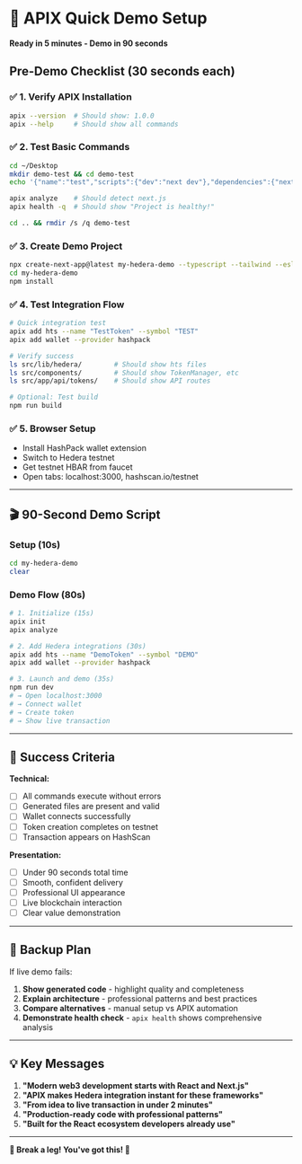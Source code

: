 # 🚀 APIX Quick Demo Setup

**Ready in 5 minutes - Demo in 90 seconds**

## Pre-Demo Checklist (30 seconds each)

### ✅ 1. Verify APIX Installation
```bash
apix --version  # Should show: 1.0.0
apix --help     # Should show all commands
```

### ✅ 2. Test Basic Commands  
```bash
cd ~/Desktop
mkdir demo-test && cd demo-test
echo '{"name":"test","scripts":{"dev":"next dev"},"dependencies":{"next":"^13.0.0","react":"^18.0.0"}}' > package.json

apix analyze    # Should detect next.js
apix health -q  # Should show "Project is healthy!"

cd .. && rmdir /s /q demo-test
```

### ✅ 3. Create Demo Project
```bash
npx create-next-app@latest my-hedera-demo --typescript --tailwind --eslint --app --src-dir --import-alias "@/*" --no-install
cd my-hedera-demo
npm install
```

### ✅ 4. Test Integration Flow
```bash
# Quick integration test
apix add hts --name "TestToken" --symbol "TEST"
apix add wallet --provider hashpack

# Verify success
ls src/lib/hedera/        # Should show hts files
ls src/components/        # Should show TokenManager, etc
ls src/app/api/tokens/    # Should show API routes

# Optional: Test build
npm run build
```

### ✅ 5. Browser Setup
- Install HashPack wallet extension
- Switch to Hedera testnet  
- Get testnet HBAR from faucet
- Open tabs: localhost:3000, hashscan.io/testnet

---

## 🎬 90-Second Demo Script

### Setup (10s)
```bash
cd my-hedera-demo
clear
```

### Demo Flow (80s)
```bash
# 1. Initialize (15s)
apix init
apix analyze

# 2. Add Hedera integrations (30s)
apix add hts --name "DemoToken" --symbol "DEMO" 
apix add wallet --provider hashpack

# 3. Launch and demo (35s)
npm run dev
# → Open localhost:3000
# → Connect wallet
# → Create token
# → Show live transaction
```

---

## 🎯 Success Criteria

**Technical:**
- [ ] All commands execute without errors
- [ ] Generated files are present and valid
- [ ] Wallet connects successfully  
- [ ] Token creation completes on testnet
- [ ] Transaction appears on HashScan

**Presentation:**
- [ ] Under 90 seconds total time
- [ ] Smooth, confident delivery
- [ ] Professional UI appearance
- [ ] Live blockchain interaction
- [ ] Clear value demonstration

---

## 🚨 Backup Plan

If live demo fails:
1. **Show generated code** - highlight quality and completeness
2. **Explain architecture** - professional patterns and best practices  
3. **Compare alternatives** - manual setup vs APIX automation
4. **Demonstrate health check** - `apix health` shows comprehensive analysis

---

## 💡 Key Messages

1. **"Modern web3 development starts with React and Next.js"**
2. **"APIX makes Hedera integration instant for these frameworks"** 
3. **"From idea to live transaction in under 2 minutes"**
4. **"Production-ready code with professional patterns"**
5. **"Built for the React ecosystem developers already use"**

---

**🎪 Break a leg! You've got this! 🚀**